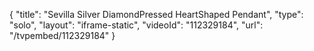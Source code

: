 {
    "title": "Sevilla Silver DiamondPressed HeartShaped Pendant",
    "type": "solo",
    "layout": "iframe-static",
    "videoId": "112329184",
    "url": "\/tvpembed\/112329184"
}